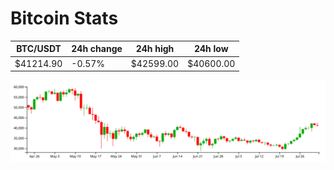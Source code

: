 # Bitcoin Stats

BTC/USDT|24h change|24h high|24h low|
|---|---|---|---|
|$41214.90|-0.57%|$42599.00|$40600.00|

<img src="./chart.svg">
